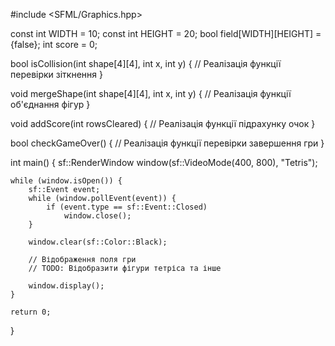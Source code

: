 #include <SFML/Graphics.hpp>

const int WIDTH = 10;
const int HEIGHT = 20;
bool field[WIDTH][HEIGHT] = {false};
int score = 0;

bool isCollision(int shape[4][4], int x, int y) {
    // Реалізація функції перевірки зіткнення
}

void mergeShape(int shape[4][4], int x, int y) {
    // Реалізація функції об'єднання фігур
}

void addScore(int rowsCleared) {
    // Реалізація функції підрахунку очок
}

bool checkGameOver() {
    // Реалізація функції перевірки завершення гри
}

int main() {
    sf::RenderWindow window(sf::VideoMode(400, 800), "Tetris");

    while (window.isOpen()) {
        sf::Event event;
        while (window.pollEvent(event)) {
            if (event.type == sf::Event::Closed)
                window.close();
        }

        window.clear(sf::Color::Black);

        // Відображення поля гри
        // TODO: Відобразити фігури тетріса та інше

        window.display();
    }

    return 0;
}
